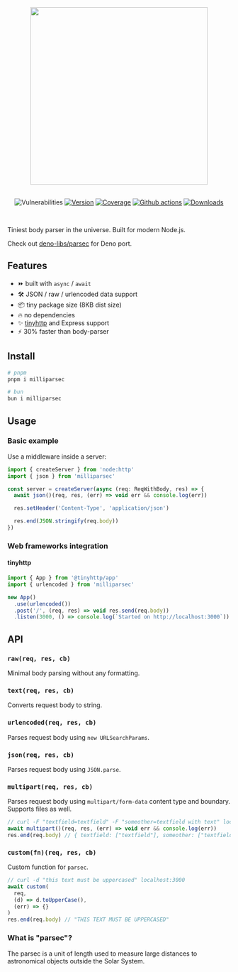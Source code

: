 <div align="center">
<br /><br /><br />
<img src="logo.png" width="400px" />
<br /><br />

![Vulnerabilities][vulns-badge-url]
[![Version][v-badge-url]][npm-url] [![Coverage][cov-img]][cov-url] [![Github actions][gh-actions-img]][github-actions] [![Downloads][dl-badge-url]][npm-url]

</div>
<br />

Tiniest body parser in the universe. Built for modern Node.js.

Check out [deno-libs/parsec](https://github.com/deno-libs/parsec) for Deno port.

## Features

- ⏩ built with `async` / `await`
- 🛠 JSON / raw / urlencoded data support
- 📦 tiny package size (8KB dist size)
- 🔥 no dependencies
- ✨ [tinyhttp](https://github.com/tinyhttp/tinyhttp) and Express support
- ⚡ 30% faster than body-parser

## Install

```sh
# pnpm
pnpm i milliparsec

# bun
bun i milliparsec
```

## Usage

### Basic example

Use a middleware inside a server:

```js
import { createServer } from 'node:http'
import { json } from 'milliparsec'

const server = createServer(async (req: ReqWithBody, res) => {
  await json()(req, res, (err) => void err && console.log(err))

  res.setHeader('Content-Type', 'application/json')

  res.end(JSON.stringify(req.body))
})
```

### Web frameworks integration

#### tinyhttp

```ts
import { App } from '@tinyhttp/app'
import { urlencoded } from 'milliparsec'

new App()
  .use(urlencoded())
  .post('/', (req, res) => void res.send(req.body))
  .listen(3000, () => console.log(`Started on http://localhost:3000`))
```

## API

### `raw(req, res, cb)`

Minimal body parsing without any formatting.

### `text(req, res, cb)`

Converts request body to string.

### `urlencoded(req, res, cb)`

Parses request body using `new URLSearchParams`.

### `json(req, res, cb)`

Parses request body using `JSON.parse`.

### `multipart(req, res, cb)`

Parses request body using `multipart/form-data` content type and boundary. Supports files as well.

```js
// curl -F "textfield=textfield" -F "someother=textfield with text" localhost:3000
await multipart()(req, res, (err) => void err && console.log(err))
res.end(req.body) // { textfield: ["textfield"], someother: ["textfield with text"] }
```

### `custom(fn)(req, res, cb)`

Custom function for `parsec`.

```js
// curl -d "this text must be uppercased" localhost:3000
await custom(
  req,
  (d) => d.toUpperCase(),
  (err) => {}
)
res.end(req.body) // "THIS TEXT MUST BE UPPERCASED"
```

### What is "parsec"?

The parsec is a unit of length used to measure large distances to astronomical objects outside the Solar System.

[vulns-badge-url]: https://img.shields.io/snyk/vulnerabilities/npm/milliparsec.svg?style=for-the-badge&color=25608B&label=vulns
[v-badge-url]: https://img.shields.io/npm/v/milliparsec.svg?style=for-the-badge&color=25608B&logo=npm&label=
[npm-url]: https://www.npmjs.com/package/milliparsec
[dl-badge-url]: https://img.shields.io/npm/dt/milliparsec?style=for-the-badge&color=25608B
[github-actions]: https://github.com/talentlessguy/milliparsec/actions
[gh-actions-img]: https://img.shields.io/github/actions/workflow/status/tinyhttp/milliparsec/main.yml?branch=master&style=for-the-badge&color=25608B&label=&logo=github
[cov-img]: https://img.shields.io/coveralls/github/tinyhttp/milliparsec?style=for-the-badge&color=25608B
[cov-url]: https://coveralls.io/github/tinyhttp/milliparsec
